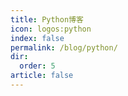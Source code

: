 ```yaml
---
title: Python博客
icon: logos:python
index: false
permalink: /blog/python/
dir:
  order: 5
article: false
---
```


<Catalog />